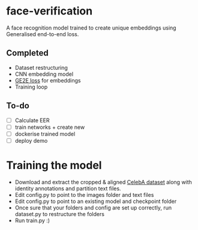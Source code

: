 # face-verification
A face recognition model trained to create unique embeddings using Generalised end-to-end loss.

## Completed
- Dataset restructuring
- CNN embedding model
- [GE2E loss](https://arxiv.org/abs/1710.10467) for embeddings
- Training loop

## To-do
- [ ] Calculate EER
- [ ] train networks + create new
- [ ] dockerise trained model
- [ ] deploy demo

# Training the model
- Download and extract the cropped & aligned [CelebA dataset](http://mmlab.ie.cuhk.edu.hk/projects/CelebA.html) along with identity annotations and partition text files.
- Edit config.py to point to the images folder and text files
- Edit config.py to point to an existing model and checkpoint folder
- Once sure that your folders and config are set up correctly, run dataset.py to restructure the folders
- Run train.py :)
